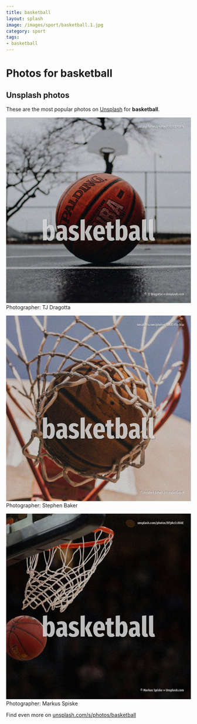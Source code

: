 ```yaml
---
title: basketball
layout: splash
image: /images/sport/basketball.1.jpg
category: sport
tags:
- basketball
---
```

# Photos for basketball
 
## Unsplash photos
These are the most popular photos on [Unsplash](https://unsplash.com) for **basketball**.
 
![basketball](/images/sport/basketball.1.jpg)
Photographer:  TJ Dragotta
 
![basketball](/images/sport/basketball.2.jpg)
Photographer:  Stephen Baker
 
![basketball](/images/sport/basketball.3.jpg)
Photographer:  Markus Spiske
 
Find even more on [unsplash.com/s/photos/basketball](https://unsplash.com/s/photos/basketball)
 
